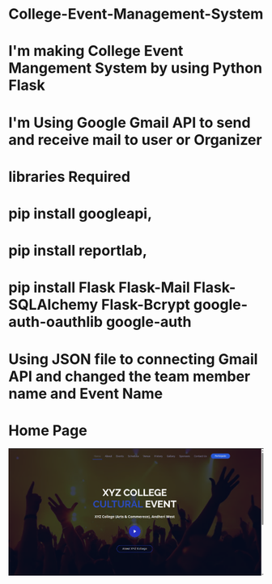# College-Event-Management-System
# I'm making College Event Mangement System by using Python Flask
# I'm Using Google Gmail API to send and receive mail to user or Organizer

# libraries Required
# pip install googleapi,  
# pip install reportlab, 
# pip install Flask Flask-Mail Flask-SQLAlchemy Flask-Bcrypt google-auth-oauthlib google-auth

# Using JSON file to connecting Gmail API and changed the team member name and Event Name 

# Home Page
![alt text](image.png)